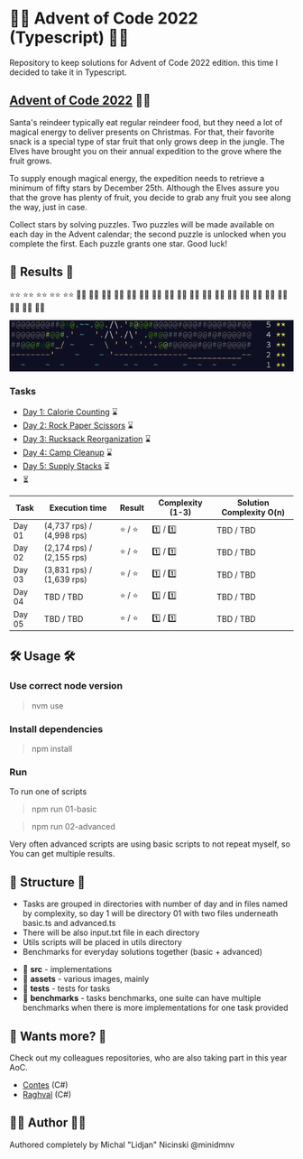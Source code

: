 # 🧑‍🎄 Advent of Code 2022 (Typescript) 🧑‍🎄

Repository to keep solutions for Advent of Code 2022 edition. this time I decided to take it in Typescript.

## [Advent of Code 2022](https://adventofcode.com/) 🧑‍🎄

Santa's reindeer typically eat regular reindeer food, but they need a lot of magical energy to deliver presents on Christmas. For that, their favorite snack is a special type of star fruit that only grows deep in the jungle. The Elves have brought you on their annual expedition to the grove where the fruit grows.

To supply enough magical energy, the expedition needs to retrieve a minimum of fifty stars by December 25th. Although the Elves assure you that the grove has plenty of fruit, you decide to grab any fruit you see along the way, just in case.

Collect stars by solving puzzles. Two puzzles will be made available on each day in the Advent calendar; the second puzzle is unlocked when you complete the first. Each puzzle grants one star. Good luck!

## 🎄 Results 🎄

:star::star:
:star::star:
:star::star:
:star::star:
:star::star:
:white_flower::white_flower:
:white_flower::white_flower:
:white_flower::white_flower:
:white_flower::white_flower:
:white_flower::white_flower:
:white_flower::white_flower:
:white_flower::white_flower:
:white_flower::white_flower:
:white_flower::white_flower:
:white_flower::white_flower:
:white_flower::white_flower:
:white_flower::white_flower:
:white_flower::white_flower:
:white_flower::white_flower:
:white_flower::white_flower:
:white_flower::white_flower:
:white_flower::white_flower:
:white_flower::white_flower:
:white_flower::white_flower:
:white_flower::white_flower:

![preview](https://github.com/minidmnv/aoc2022/blob/master/assets/results/results.png?raw=true)

### Tasks

- [Day 1: Calorie Counting](https://github.com/minidmnv/aoc2022/blob/master/src/01/INSTRUCTION.md) ⌛
- [Day 2: Rock Paper Scissors](https://github.com/minidmnv/aoc2022/blob/master/src/02/INSTRUCTION.md) ⌛
- [Day 3: Rucksack Reorganization](https://github.com/minidmnv/aoc2022/blob/master/src/03/INSTRUCTION.md) ⌛
- [Day 4: Camp Cleanup](https://github.com/minidmnv/aoc2022/blob/master/src/04/INSTRUCTION.md) ⌛
- [Day 5: Supply Stacks](https://github.com/minidmnv/aoc2022/blob/master/src/05/INSTRUCTION.md) ⏳
- ⏳

| Task   | Execution time            | Result            | Complexity (1-3)  | Solution Complexity O(n)  |
|--------|---------------------------|-------------------|-------------------|---------------------------|
| Day 01 | (4,737 rps) / (4,998 rps) | :star: / :star:   | :one:   / :one:   | TBD  / TBD                |
| Day 02 | (2,174 rps) / (2,155 rps) | :star: / :star:   | :one:   / :one:   | TBD  / TBD                |
| Day 03 | (3,831 rps) / (1,639 rps) | :star: / :star:   | :one:   / :one:   | TBD  / TBD                |
| Day 04 | TBD / TBD                 | :star: / :star:   | :one:  / :one:    | TBD  / TBD                |
| Day 05 | TBD / TBD                 | :star: / :star:   | :one:  / :one:    | TBD  / TBD                |

## 🛠 Usage 🛠

### Use correct node version
>nvm use

### Install dependencies
> npm install

### Run

To run one of scripts
> npm run 01-basic

> npm run 02-advanced

Very often advanced scripts are using basic scripts to not repeat myself, so You can get multiple results.

## 📂 Structure 📂
- Tasks are grouped in directories with number of day and in files named by complexity, 
so day 1 will be directory 01 with two files underneath basic.ts and advanced.ts
- There will be also input.txt file in each directory
- Utils scripts will be placed in utils directory
- Benchmarks for everyday solutions together (basic + advanced)

* 📘 **src** - implementations
* 📔 **assets** - various images, mainly
* 📗 **tests** - tests for tasks
*  📖 **benchmarks** - tasks benchmarks, one suite can have multiple benchmarks when there is more implementations for one task provided

## 🧙 Wants more? 🧙

Check out my colleagues repositories, who are also taking part in this year AoC.
- [Contes](https://github.com/mateusz-bryll/AdventOfCode2022) (C#)
- [Raghval](https://gitlab.com/arturmlody/adventofcode) (C#)


## 🧑‍🍳 Author 🧑‍🍳
Authored completely by Michal "Lidjan" Nicinski @minidmnv
